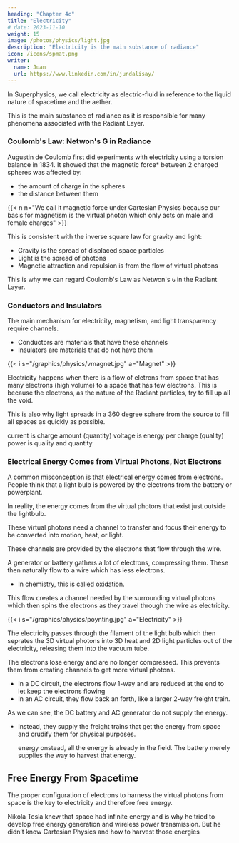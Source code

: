 ```yaml
---
heading: "Chapter 4c"
title: "Electricity"
# date: 2023-11-10
weight: 15
image: /photos/physics/light.jpg
description: "Electricity is the main substance of radiance"
icon: /icons/spmat.png
writer:
  name: Juan
  url: https://www.linkedin.com/in/jundalisay/
---
```



In Superphysics, we call electricity as electric-fluid in reference to the liquid nature of spacetime and the aether.

This is the main substance of radiance as it is responsible for many phenomena associated with the Radiant Layer.


### Coulomb's Law: Netwon's G in Radiance

Augustin de Coulomb first did experiments with electricity using a torsion balance in 1834. It showed that the magnetic force* between 2 charged spheres was affected by:
- the amount of charge in the spheres
- the distance between them 

{{< n n="We call it magnetic force under Cartesian Physics because our basis for magnetism is the virtual photon which only acts on male and female charges" >}}

This is consistent with the inverse square law for gravity and light:
- Gravity is the spread of displaced space particles
- Light is the spread of photons
- Magnetic attraction and repulsion is from the flow of virtual photons 

This is why we can regard Coulomb's Law as Netwon's `G` in the Radiant Layer.


### Conductors and Insulators

The main mechanism for electricity, magnetism, and light transparency require channels.
- Conductors are materials that have these channels
- Insulators are materials that do not have them

{{< i s="/graphics/physics/vmagnet.jpg" a="Magnet" >}}

Electricity happens when there is a flow of eletrons from space that has many electrons (high volume) to a space that has few electrons. This is because the electrons, as the nature of the Radiant particles, try to fill up all the void. 

This is also why light spreads in a 360 degree sphere from the source to fill all spaces as quickly as possible.  

current is charge amount (quantity)
voltage is energy per charge (quality)
power is quality and quantity 



### Electrical Energy Comes from Virtual Photons, Not Electrons

A common misconception is that electrical energy comes from electrons. People think that a light bulb is powered by the electrons from the battery or powerplant. 

In reality, the energy comes from the virtual photons that exist just outside the lightbulb. 

These virtual photons need a channel to transfer and focus their energy to be converted into motion, heat, or light.  

These channels are provided by the electrons that flow through the wire. 

A generator or battery gathers a lot of electrons, compressing them. These then naturally flow to a wire which has less electrons. 
- In chemistry, this is called oxidation.


This flow creates a channel needed by the surrounding virtual photons which then spins the electrons as they travel through the wire as electricity. 

{{< i s="/graphics/physics/poynting.jpg" a="Electricity" >}}



The electricity passes through the filament of the light bulb which then seprates the 3D virtual photons into 3D heat and 2D light particles out of the electricity, releasing them into the vacuum tube. 

The electrons lose energy and are no longer compressed. This prevents them from creating channels to get more virtual photons. 
- In a DC circuit, the electrons flow 1-way and are reduced at the end to let keep the electrons flowing
- In an AC circuit, they flow back an forth, like a larger 2-way freight train.    

As we can see, the DC battery and AC generator do not supply the energy. 
- Instead, they supply the freight trains that get the energy from space and crudify them for physical purposes. 

  energy onstead, all the energy is already in the field. The battery merely supplies the way to harvest that energy.


## Free Energy From Spacetime

The proper configuration of electrons to harness the virtual photons from space is the key to electricity and therefore free energy. 

Nikola Tesla knew that space had infinite energy and is why he tried to develop free energy generation and wireless power transmission. But he didn’t know Cartesian Physics and how to harvest those energies

<!-- - Electrical interactions
- Electric Field and Field Lines
- Gauss Law  -->

